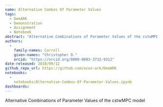```yaml
---
name: Alternative Combos Of Parameter Values
tags:
  - DemARK
  - Demonstration
  - Assignment
  - Notebook
abstract: "Alternative Combinations of Parameter Values of the cstwMPC model"
authors:
  -
    family-names: Carroll
    given-names: "Christopher D."
    orcid: "https://orcid.org/0000-0003-3732-9312"
date-released: 2018/09/12
github_repo_url: https://github.com/econ-ark/DemARK
notebooks:
  - 
    notebooks/Alternative-Combos-Of-Parameter-Values.ipynb
dashboards:
---
```


Alternative Combinations of Parameter Values of the cstwMPC model
